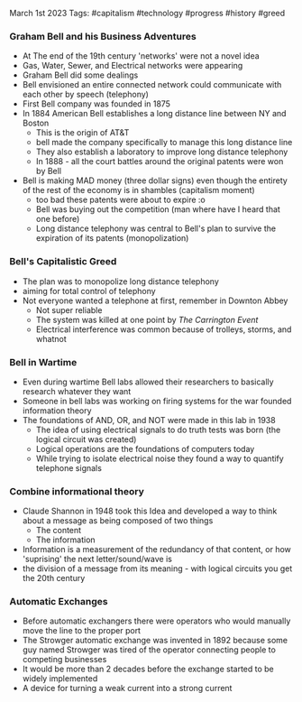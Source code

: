 March 1st 2023
Tags: #capitalism #technology #progress #history #greed 

### Graham Bell and his Business Adventures

- At The end of the 19th century 'networks' were not a novel idea
-  Gas, Water, Sewer, and Electrical networks were appearing
- Graham Bell did some dealings
- Bell envisioned an entire connected network could communicate with each other by speech (telephony)
- First Bell company was founded in 1875
-  In 1884 American Bell establishes a long distance line between NY and Boston
	- This is the origin of AT&T
	- bell made the company specifically to manage this long distance line
	- They also establish a laboratory to improve long distance telephony
	- In 1888 - all the court battles around the original patents were won by Bell
- Bell is making MAD money (three dollar signs) even though the entirety of the rest of the economy is in shambles (capitalism moment)
	- too bad these patents were about to expire :o
	- Bell was buying out the competition (man where have I heard that one before)
	- Long distance telephony was central to Bell's plan to survive the expiration of its patents (monopolization)

### Bell's Capitalistic Greed
- The plan was to monopolize long distance telephony
-  aiming for total control of telephony 
- Not everyone wanted a telephone at first, remember in Downton Abbey
	- Not super reliable
	- The system was killed at one point by *The Carrington Event*
	- Electrical interference was common because of trolleys, storms, and whatnot

### Bell in Wartime
- Even during wartime Bell labs allowed their researchers to basically research whatever they want
- Someone in bell labs was working on firing systems for the war founded information theory
- The foundations of AND, OR, and NOT were made in this lab in 1938
	- The idea of using electrical signals to do truth tests was born (the logical circuit was created)
	- Logical operations are the foundations of computers today
	- While trying to isolate electrical noise they found a way to quantify telephone signals

### Combine informational theory
- Claude Shannon in 1948 took this Idea and developed a way to think about a message as being composed of two things
	- The content
	- The information
- Information is a measurement of the redundancy of that content, or how 'suprising' the next letter/sound/wave is
- the division of a message from its meaning - with logical circuits you get the 20th century

### Automatic Exchanges
- Before automatic exchangers there were operators who would manually move the line to the proper port
- The Strowger automatic exchange was invented in 1892 because some guy named Strowger was tired of the operator connecting people to competing businesses
- It would be more than 2 decades before the exchange started to be widely implemented
- A device for turning a weak current into a strong current